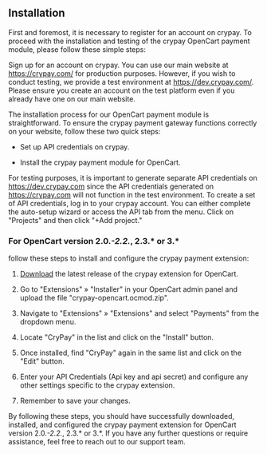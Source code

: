 ## Installation
First and foremost, it is necessary to register for an account on crypay. To proceed with the installation and testing of the crypay OpenCart payment module, please follow these simple steps:

Sign up for an account on crypay. You can use our main website at https://crypay.com/ for production purposes. However, if you wish to conduct testing, we provide a test environment at https://dev.crypay.com/. Please ensure you create an account on the test platform even if you already have one on our main website.

The installation process for our OpenCart payment module is straightforward. To ensure the crypay payment gateway functions correctly on your website, follow these two quick steps:

* Set up API credentials on crypay.

* Install the crypay payment module for OpenCart.

For testing purposes, it is important to generate separate API credentials on https://dev.crypay.com since the API credentials generated on https://crypay.com will not function in the test environment. To create a set of API credentials, log in to your crypay account. You can either complete the auto-setup wizard or access the API tab from the menu. Click on "Projects" and then click "+Add project."

### For OpenCart version 2.0.*-2.2.*, 2.3.* or 3.*
follow these steps to install and configure the crypay payment extension:

1. <a href="https://github.com/cts-public/opencart-plugin/releases">Download</a> the latest release of the crypay extension for OpenCart.

2. Go to "Extensions" » "Installer" in your OpenCart admin panel and upload the file "crypay-opencart.ocmod.zip".

3. Navigate to "Extensions" » "Extensions" and select "Payments" from the dropdown menu.

4. Locate "CryPay" in the list and click on the "Install" button.

5. Once installed, find "CryPay" again in the same list and click on the "Edit" button.

6. Enter your API Credentials (Api key and api secret) and configure any other settings specific to the crypay extension.

7. Remember to save your changes.

By following these steps, you should have successfully downloaded, installed, and configured the crypay payment extension for OpenCart version 2.0.*-2.2.*, 2.3.* or 3.*. If you have any further questions or require assistance, feel free to reach out to our support team.
